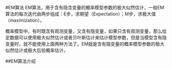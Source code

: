 #EM算法
EM算法，用于含有隐含变量的概率模型参数的极大似然估计，一般EM算法的每次迭代由两步组成：E步，求期望（Expectation）；M步，求极大值（maximization）。

概率模型中，有时既含有观测变量，又含有隐变量，如果只含有观测变量，那么给定数据可以使用极大似然估计或者贝叶斯估计来估计模型参数，但是当模型含有隐变量时，就不能使用上面两种方法了。EM就是含有隐变量的概率模型参数的极大似然估计或极大后验概率估计。

##EM算法介绍

